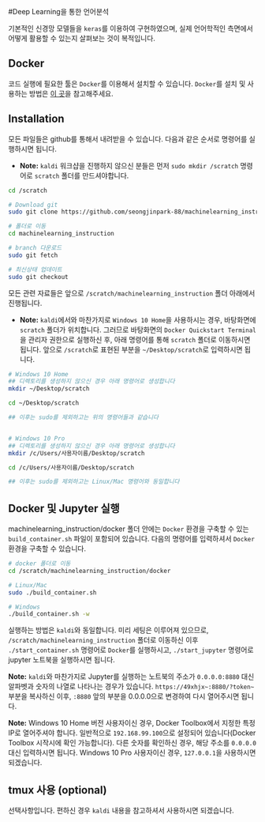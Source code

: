 #Deep Learning을 통한 언어분석

기본적인 신경망 모델들을 `keras`를 이용하여 구현하였으며, 실제 언어학적인 측면에서 어떻게 활용할 수 있는지 살펴보는 것이 복적입니다. 

## Docker 

코드 실행에 필요한 툴은 `Docker`를 이용해서 설치할 수 있습니다. `Docker`를 설치 및 사용하는 방법은 [이 곳](https://github.com/seongjinpark-88/kaldi_instructional)을 참고해주세요. 


## Installation

모든 파일들은 github를 통해서 내려받을 수 있습니다. 다음과 같은 순서로 명령어를 실행하시면 됩니다. 

* **Note:** `kaldi` 워크샵을 진행하지 않으신 분들은 먼저 `sudo mkdir /scratch` 명령어로 `scratch` 폴더를 만드셔야합니다. 

```bash
cd /scratch

# Download git 
sudo git clone https://github.com/seongjinpark-88/machinelearning_instruction

# 폴더로 이동
cd machinelearning_instruction

# branch 다운로드
sudo git fetch

# 최신상태 업데이트
sudo git checkout
```

모든 관련 자료들은 앞으로 `/scratch/machinelearning_instruction` 폴더 아래에서 진행됩니다. 

* **Note:** `kaldi`에서와 마찬가지로 `Windows 10 Home`을 사용하시는 경우, 바탕화면에 `scratch` 폴더가 위치합니다. 그러므로 바탕화면의 `Docker Quickstart Terminal`을 관리자 권한으로 실행하신 후, 아래 명령어를 통해 `scratch` 폴더로 이동하시면 됩니다. 앞으로 `/scratch`로 표현된 부분을 `~/Desktop/scratch`로 입력하시면 됩니다. 

```bash
# Windows 10 Home
## 디렉토리를 생성하지 않으신 경우 아래 명령어로 생성합니다
mkdir ~/Desktop/scratch

cd ~/Desktop/scratch

## 이후는 sudo를 제외하고는 위의 명령어들과 같습니다


# Windows 10 Pro
## 디렉토리를 생성하지 않으신 경우 아래 명령어로 생성합니다
mkdir /c/Users/사용자이름/Desktop/scratch

cd /c/Users/사용자이름/Desktop/scratch

## 이후는 sudo를 제외하고는 Linux/Mac 명령어와 동일합니다
```

## Docker 및 Jupyter 실행

machinelearning_instruction/docker 폴더 안에는 `Docker` 환경을 구축할 수 있는 `build_container.sh` 파일이 포함되어 있습니다. 다음의 명령어를 입력하셔서 `Docker` 환경을 구축할 수 있습니다. 

```bash
# docker 폴더로 이동
cd /scratch/machinelearning_instruction/docker

# Linux/Mac
sudo ./build_container.sh

# Windows
./build_container.sh -w

```

실행하는 방법은 `kaldi`와 동일합니다. 미리 세팅은 이루어져 있으므로, `/scratch/machinelearning_instruction` 폴더로 이동하신 이후 `./start_container.sh` 명령어로 `Docker`를 실행하시고, `./start_jupyter` 명령어로 jupyter 노트북을 실행하시면 됩니다. 

**Note:** `kaldi`와 마찬가지로 Jupyter를 실행하는 노트북의 주소가 `0.0.0.0:8880` 대신 알파벳과 숫자의 나열로 나타나는 경우가 있습니다. `https://49xhjx~:8880/?token~` 부분을 복사하신 이후, `:8880` 앞의 부분을 0.0.0.0으로 변경하여 다시 열어주시면 됩니다. 

**Note:** Windows 10 Home 버전 사용자이신 경우, Docker Toolbox에서 지정한 특정 IP로 열어주셔야 합니다. 일반적으로 `192.168.99.100`으로 설정되어 있습니다(Docker Toolbox 시작시에 확인 가능합니다). 다른 숫자를 확인하신 경우, 해당 주소를 `0.0.0.0` 대신 입력하시면 됩니다. Windows 10 Pro 사용자이신 경우, `127.0.0.1`을 사용하시면 되겠습니다. 

## tmux 사용 (optional)

선택사항입니다. 편하신 경우 `kaldi` 내용을 참고하셔서 사용하시면 되겠습니다. 
